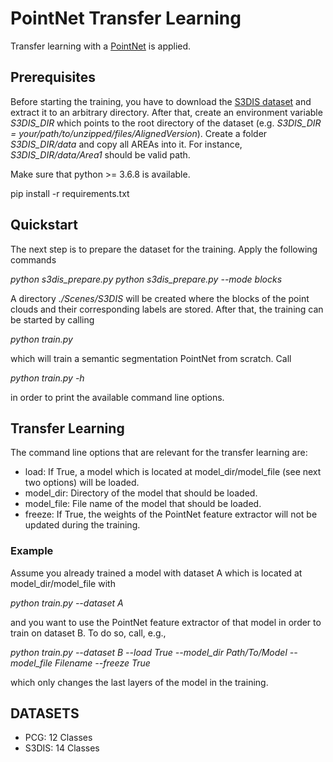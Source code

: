 # PointNet Transfer Learning

Transfer learning with a [PointNet](https://arxiv.org/abs/1612.00593) is applied.

## Prerequisites

Before starting the training, you have to download the [S3DIS dataset](http://buildingparser.stanford.edu/dataset.html) and extract it to an arbitrary directory. 
After that, create an environment variable *S3DIS_DIR* which points to the root directory of the dataset (e.g. *S3DIS_DIR = your/path/to/unzipped/files/AlignedVersion*). Create a folder *S3DIS_DIR/data* and copy all AREAs into it. For instance, *S3DIS_DIR/data/Area1* should be valid path.

Make sure that python >= 3.6.8 is available. 

pip install -r requirements.txt

## Quickstart

The next step is to prepare the dataset for the training. Apply the following commands

*python s3dis_prepare.py*
*python s3dis_prepare.py --mode blocks*

A directory *./Scenes/S3DIS* will be created where the blocks of the point clouds and their corresponding labels are stored.
After that, the training can be started by calling

*python train.py*

which will train a semantic segmentation PointNet from scratch. Call

*python train.py -h*

in order to print the available command line options.

## Transfer Learning

The command line options that are relevant for the transfer learning are:

* load: If True, a model which is located at model_dir/model_file (see next two options) will be loaded.
* model_dir: Directory of the model that should be loaded.
* model_file: File name of the model that should be loaded.
* freeze: If True, the weights of the PointNet feature extractor will not be updated during the training.

### Example

Assume you already trained a model with dataset A which is located at model_dir/model_file with 

*python train.py --dataset A*

and you want to use the PointNet feature extractor of that model in order to train on dataset B. To do so, call, e.g.,

*python train.py --dataset B --load True --model_dir Path/To/Model --model_file Filename --freeze True*

which only changes the last layers of the model in the training. 

## DATASETS

* PCG: 12 Classes
* S3DIS: 14 Classes